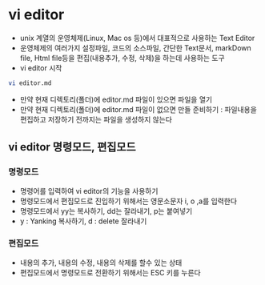 # vi editor
- unix 계열의 운영체제(Linux, Mac os 등)에서 대표적으로 사용하는 Text Editor
- 운영체제의 여러가지 설정파일, 코드의 소스파일, 간단한 Text문서, markDown file, Html file등을 편집(내용추가, 수정, 삭제)을 하는데 사용하는 도구
- vi editor 시작
```bash
vi editor.md
```
- 만약 현재 디렉토리(폴더)에 editor.md 파일이 있으면 파일을 열기
- 만약 현재 디렉토리(폴더)에 editor.md 파일이 없으면 만들 준비하기 : 파일내용을 편집하고 저장하기 전까지는 파일을 생성하지 않는다

## vi editor 명령모드, 편집모드

### 명령모드
- 명령어를 입력하여 vi editor의 기능을 사용하기
- 명령모드에서 편집모드로 진입하기 위해서는 영문소문자 i, o ,a를 입력한다
- 명령모드에서 yy는 복사하기, dd는 잘라내기, p는 붙여넣기
- y : Yanking 복사하기, d : delete 잘라내기

### 편집모드
- 내용의 추가, 내용의 수정, 내용의 삭제를 할수 있는 상태
- 편집모드에서 명령모드로 전환하기 위해서는 ESC 키를 누른다

